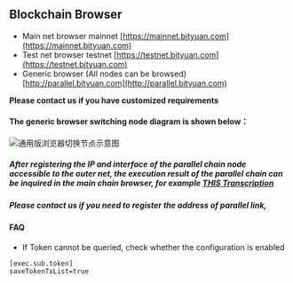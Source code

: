 ## Blockchain Browser

- Main net browser mainnet [https://mainnet.bityuan.com](https://mainnet.bityuan.com)  
- Test net browser testnet [https://testnet.bityuan.com](https://testnet.bityuan.com)  
- Generic browser (All nodes can be browsed) [http://parallel.bityuan.com](http://parallel.bityuan.com)

**Please contact us if you have customized requirements**

#### The generic browser switching node diagram is shown below：
![通用版浏览器切换节点示意图](https://public.33.cn/web/storage/upload/20190112/9740fae914b4cf4eba85e06ef6ee6dc5.gif)

##### After registering the IP and interface of the parallel chain node accessible to the outer net, the execution result of the parallel chain can be inquired in the main chain browser, for example [THIS Transcription](https://mainnet.bityuan.com/tradeHash?hash=0xf7a71d083e1411d496ce437e8b8cace7006a840ad25614ccd48d2ebd4b67799c)

#####  Please contact us if you need to register the address of parallel link,

#### FAQ

- If Token cannot be queried, check whether the configuration is enabled
```
[exec.sub.token]
saveTokenTxList=true
```